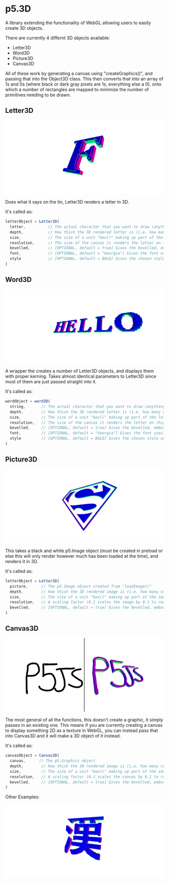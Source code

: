 # p5.3D
A library extending the functionality of WebGL allowing users to easily create 3D objects.

There are currently 4 differnt 3D objects available:
 - Letter3D
 - Word3D
 - Picture3D
 - Canvas3D

All of these work by generating a canvas using "createGraphics()", and passing that into the Object3D class. This then converts that into an array of 1s and 0s (where black or dark gray pixels are 1s, everything else a 0), onto which a number of rectangles are mapped to minimize the number of primitives needing to be drawn.



## Letter3D

![Image of Letter](https://github.com/FreddieRa/p5.3D/blob/master/assets/letter3D.png?)


Does what it says on the tin, Letter3D renders a letter in 3D. 

It's called as:
```javascript
letterObject = Letter3D(
  letter,          // The actual character that you want to draw (anything that can be passed into "text()")
  depth,           // How thick the 3D rendered letter is (i.e. how many cube pixels of size "size" it is on z-axis)  
  size,            // The size of a unit "box()" making up part of the letter  
  resolution,      // The size of the canvas it renders the letter on (higher is more detailed, 20-30 is a good range)  
  bevelled,        // [OPTIONAL, default = true] Gives the bevelled, embossed 3D look (as seen in screenshot)  
  font,            // [OPTIONAL, default = "Georgia"] Gives the font uses, can be any default ones or anything added  
  style            // [OPTIONAL, default = BOLD] Gives the chosen style out of BOLD, NORMAL, ITALIC  
)
```


## Word3D


![Image of Word](https://github.com/FreddieRa/p5.3D/blob/master/assets/word3D.png?)


A wrapper the creates a number of Letter3D objects, and displays them with proper kerning. Takes almost identical parameters to Letter3D since most of them are just passed straight into it.

It's called as:
```javascript
wordObject = word3D(
  string,       // The actual character that you want to draw (anything that can be passed into "text()")
  depth,        // How thick the 3D rendered letter is (i.e. how many cube pixels of size "size" it is on z-axis)  
  size,         // The size of a unit "box()" making up part of the letter  
  resolution,   // The size of the canvas it renders the letter on (higher is more detailed, 20-30 is a good range)  
  bevelled,     // [OPTIONAL, default = true] Gives the bevelled, embossed 3D look (as seen in screenshot)  
  font,         // [OPTIONAL, default = "Georgia"] Gives the font uses, can be any default ones or anything added  
  style         // [OPTIONAL, default = BOLD] Gives the chosen style out of BOLD, NORMAL, ITALIC  
)
```

## Picture3D



![Image of Picture](https://github.com/FreddieRa/p5.3D/blob/master/assets/picture3D.png?)

This takes a black and white p5.Image object (must be created in preload or else this will only render however much has been loaded at the time), and renders it in 3D.

It's called as:
```javascript
letterObject = Letter3D(
  picture,      // The p5.Image object created from "loadImage()"
  depth,        // How thick the 3D rendered image is (i.e. how many cube pixels of size "size" it is on z-axis)  
  size,         // The size of a unit "box()" making up part of the image  
  resolution,   // A scaling factor (0.1 scales the image by 0.1 to reduce detail, 1 is the full scale, 0.4 is a good default) 
  bevelled,     // [OPTIONAL, default = true] Gives the bevelled, embossed 3D look (as seen in screenshot)  
)
```

## Canvas3D

![Image of Canvas](https://github.com/FreddieRa/p5.3D/blob/master/assets/canvas3D.png?)


The most general of all the functions, this doesn't create a graphic, it simply passes in an existing one. This means if you are currently creating a canvas to display something 2D as a texture in WebGL, you can instead pass that into Canvas3D and it will make a 3D object of it instead.

It's called as:
```javascript
canvasObject = Canvas3D(
  canvas,      // The p5.Graphics object
  depth,        // How thick the 3D rendered image is (i.e. how many cube pixels of size "size" it is on z-axis)  
  size,         // The size of a unit "box()" making up part of the image  
  resolution,   // A scaling factor (0.1 scales the canvas by 0.1 to reduce detail, 1 is the full scale, 0.4 is a good default) 
  bevelled,     // [OPTIONAL, default = true] Gives the bevelled, embossed 3D look (as seen in screenshot)  
)
```

Other Examples:

![Image of Chinese Character](https://github.com/FreddieRa/p5.3D/blob/master/assets/chineseCharacter3D.png)
